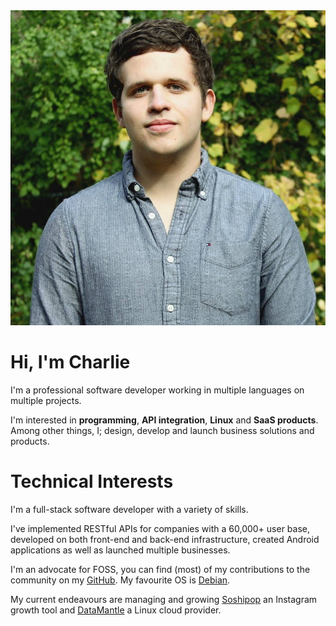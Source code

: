 <img class="profile-picture hoverZoomLink" src="img/me.jpg">

# Hi, I'm Charlie

I'm a professional software developer working in multiple languages on multiple projects. 

I'm interested in __programming__, __API integration__, __Linux__ and __SaaS products__. Among other things, I; design, develop and launch business solutions and products.

# Technical Interests

I'm a full-stack software developer with a variety of skills. 

I've implemented RESTful APIs for companies with a 60,000+ user base, developed on both front-end and back-end infrastructure, created Android applications as well as launched multiple businesses. 

I'm an advocate for FOSS, you can find (most) of my contributions to the community on my [GitHub](https://github.com/cdrage). My favourite OS is [Debian](https://debian.org).

My current endeavours are managing and growing [Soshipop](https://soshipop.com) an Instagram growth tool and [DataMantle](https://datamantle.com) a Linux cloud provider.

